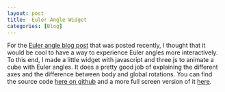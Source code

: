 ```yaml
---
layout: post
title:  Euler Angle Widget
categories: [Blog]
---
```


For the [Euler angle blog post](https://www.sagemotion.com/blog/how-do-euler-angles-work) that was posted recently, I thought that it would be cool to have a way to experience Euler angles more interactively. To this end, I made a little widget with javascript and three.js to animate a cube with Euler angles. It does a pretty good job of explaining the different axes and the difference between body and global rotations. You can find the source code [here on github](https://github.com/RTnhN/Euler-Angle-Widget) and a more full screen version of it [here](https://zachstrout.com/Euler-Angle-Widget/). 